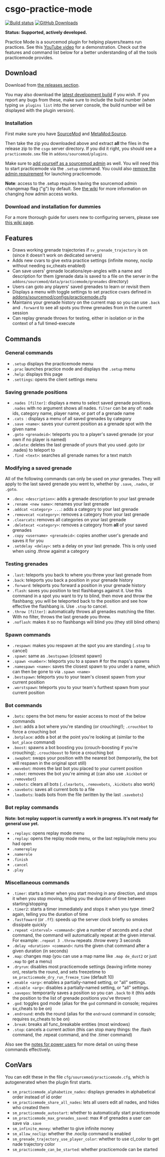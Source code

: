 csgo-practice-mode
===========================

[![Build status](http://ci.splewis.net/job/csgo-practice-mode/badge/icon)](http://ci.splewis.net/job/csgo-practice-mode/)
[![GitHub Downloads](https://img.shields.io/github/downloads/splewis/csgo-practice-mode/total.svg?style=flat-square&label=Downloads)](https://github.com/splewis/csgo-practice-mode/releases/latest)

**Status: Supported, actively developed.**

Practice Mode is a sourcemod plugin for helping players/teams run practices. See this [YouTube video](https://www.youtube.com/watch?v=ua_I30DTggQ) for a demonstration. Check out the features and command list below for a better understanding of all the tools practicemode provides.

## Download

Download from [the releases section](https://github.com/splewis/csgo-practice-mode/releases).

You may also download the [latest development build](http://ci.splewis.net/job/csgo-practice-mode/lastSuccessfulBuild/) if you wish. If you report any bugs from these, make sure to include the build number (when typing ``sm plugins list`` into the server console, the build number will be displayed with the plugin version).

### Installation

First make sure you have [SourceMod](https://www.sourcemod.net/downloads.php) and [MetaMod:Source](https://metamodsource.net/downloads.php).

Then take the zip you downloaded above and extract **all** the files in the release zip to the ``csgo`` server directory. If you did it right, you should see a ``practicemode.smx`` file in ``addons/sourcemod/plugins``.

Make sure to [add yourself as a sourcemod admin](https://github.com/splewis/csgo-practice-mode/wiki/Command-access#adding-admins-in-sourcemod) as well. You will need this to start practicemode via the ``.setup`` command. You could also [remove the admin requirement](https://github.com/splewis/csgo-practice-mode/wiki/Command-access#launching-practicemode) for launching practicemode.

**Note**: access to the .setup requires having the sourcemod admin changemap flag ("g") by default. See [the wiki](https://github.com/splewis/csgo-practice-mode/wiki/Command-access) for more information on changing how admin access works.

### Download and installation for dummies

For a more thorough guide for users new to configuring servers, please see [this wiki page](https://github.com/splewis/csgo-practice-mode/wiki/Step-by-step-installation-guide).

## Features
- Draws working grenade trajectories if ``sv_grenade_trajectory`` is on (since it doesn't work on dedicated servers)
- Adds new cvars to give extra practice settings (infinite money, noclip without needing sv_cheats enabled)
- Can save users' grenade locations/eye-angles with a name and description for them (grenade data is saved to a file on the server in the ``addons/sourcemod/data/practicemode/grenades`` directory)
- Users can goto any players' saved grenades to learn or revisit them
- Displays a menu with toggle settings to set practice cvars defined in [addons/sourcemod/configs/practicemode.cfg](configs/practicemode.cfg)
- Maintains your grenade history on the current map so you can use ``.back`` and ``.forward`` to see all spots you threw grenades from in the current session
- Can replay grenade throws for testing, either in isolation or in the context of a full timed-execute

## Commands

### General commands

- ``.setup`` displays the practicemode menu
- ``.prac`` launches practice mode and displays the ``.setup`` menu
- ``.help``: displays this page
- ``.settings``: opens the client settings menu

### Saving grenade positions
- ``.nades [filter]``: displays a menu to select saved grenade positions. ``.nades`` with no argument shows all nades. ``filter`` can be any of: nade ids, category name, player name, or part of a grenade name
- ``.cats ``: displays a menu of all saved grenades by category
- ``.save <name>``: saves your current position as a grenade spot with the given name
- ``.goto <grenadeid>``: teleports you to a player's saved grenade (or your own if no player is named)
- ``.delete``: deletes the last grenade of yours that you used .goto (or .nades) to teleport to
- ``.find <text>``: searches all grenade names for a text match

### Modifying a saved grenade
All of the following commands can only be used on _your_ grenades. They will apply to the last saved grenade you went to, whether by ``.save``, ``.nades``, or ``.goto``.
- ``.desc <description>``: adds a grenade description to your last grenade
- ``.rename <new name>``: renames your last grenade
- ``.addcat <category> ...``: adds a category to your last grenade
- ``.removecat <category>``: removes a category from your last grenade
- ``.clearcats``: removes all categories on your last grenade
- ``.deletecat <category>``: removes a category from **all** of your saved grenades
- ``.copy <username> <grenadeid>``: copies another user's grenade and saves it for you
- ``.setdelay <delay>``: sets a delay on your last grenade. This is only used when using .throw against a category

### Testing grenades
- ``.last``: teleports you back to where you threw your last grenade from
- ``.back``: teleports you back a position in your grenade history
- ``.forward``: teleports you forward a position in your grenade history
- ``.flash``:  saves you position to test flashbangs against it. Use this command in a spot you want to try to blind, then move and throw the flashbang; you will be teleported back to the position and see how effective the flashbang is. Use ``.stop`` to cancel.
- ``.throw [filter]``: automatically throws all grenades matching the filter. With no filter, throws the last grenade you threw.
- ``.noflash``: makes it so no flashbangs will blind you (they still blind others)

### Spawn commands
- ``.respawn``: makes you respawn at the spot you are standing (``.stop`` to cancel)
- ``.spawn``: same as ``.bestspawn`` (closest spawn)
- ``.spawn <number>``: teleports you to a spawn # for the maps's spawns
- ``.namespawn <name>``: saves the closest spawn to you under a name, which can then be gone to via ``.spawn <name>``
- ``.bestspawn``: teleports you to your team's closest spawn from your current position
- ``.worstspawn``: teleports you to your team's furthest spawn from your current position

### Bot commands
- ``.bots``: opens the bot menu for easier access to most of the below commands
- ``.bot``: adds a bot where you're standing (or crouching!); ``.crouchbot`` to force a crouching bot
- ``.botplace``: adds a bot at the point you're looking at (similar to the ``bot_place`` command)
- ``.boost``: spawns a bot boosting you (crouch-boosting if you're crouching); ``.crouchboost`` to force a crouching bot
- ``.swapbot``: swaps your position with the nearest bot (temporarily, the bot will respawn in the original spot still)
- ``.movebot``: moves the last bot you placed to your current position
- ``.nobot``: removes the bot you're aiming at (can also use ``.kickbot`` or ``.removebot``)
- ``.nobots``: clears all bots (``.clearbots``, ``.removebots``, ``.kickbots`` also work)
- ``.savebots``: saves all current bots to a file
- ``.loadbots``: loads bots from the file (written by the last ``.savebots``)

### Bot replay commands
**Note: bot replay support is currently a work in progress. It's not ready for general use yet.**
- ``.replays``: opens replay mode menu
- ``.replay``: opens the replay mode menu, or the last replay/role menu you had open
- ``.namereplay``
- ``.namerole``
- ``.finish``
- ``.cancel``
- ``.play``

### Miscellaneous commands
- ``.timer``: starts a timer when you start moving in any direction, and stops it when you stop moving, telling you the duration of time between starting/stopping
- ``.timer2``: starts a timer immediately and stops it when you type .timer2 again, telling you the duration of time
- ``.fastfoward`` (or ``.ff``): speeds up the server clock briefly so smokes dissipate quickly
- ``.repeat <interval> <command>``: give a number of seconds and a chat command, the command will automatically repeat at the given interval. For example: ``.repeat 3 .throw`` repeats .throw every 3 seconds
- ``.delay <duration> <command>``: runs the given chat command after a given duration (in seconds)
- ``.map``: changes map (you can use a map name like ``.map de_dust2`` or just ``.map`` to get a menu)
- ``.dryrun``: disables most practicemode settings (leaving infinte money on), restarts the round, and sets freezetime to ``sm_practicemode_dry_run_freeze_time`` (default 10)
- ``.enable <arg>``: enables a partially-named setting, or "all" settings.
- ``.disable <arg>``: disables a partially-named setting, or "all" settings.
- ``.savepos``: temporarily saves a position so you can ``.back`` to it (this adds the position to the list of grenade positions you've thrown)
- ``.god``: toggles god mode (alias for the ``god`` command in console; requires sv_cheats to be on)
- ``.endround``: ends the round (alias for the ``endround`` command in console; requires sv_cheats to be on)
- ``.break``: breaks all func_breakable entities (most windows)
- ``.stop``: cancels a current action (this can stop many things: the .flash command, the .repeat command, and the .timer command)

Also see the [notes for power users](https://github.com/splewis/csgo-practice-mode/wiki/Notes-for-power-users) for more detail on using these commands effectively.


## ConVars
You can edit these in the file ``cfg/sourcemod/practicemode.cfg``, which is autogenerated when the plugin first starts.

- ``sm_practicemode_alphabetize_nades``: displays grenades in alphabetical order instead of id order
- ``sm_practicemode_share_all_nades``: lets all users edit all nades, and hides who created them
- ``sm_practicemode_autostart``: whether to automatically start practicemode
- ``sm_practicemode_max_grenades_saved``: max # of grenades a user can save via ``.save``
- ``sm_infinite_money``: whether to give infinite money
- ``sm_allow_noclip``: whether the .noclip command is enabled
- ``sm_grenade_trajectory_use_player_color``: whether to use cl_color to get nade trajectory color
- ``sm_practicemode_can_be_started``: whether practicemode can be started
